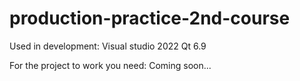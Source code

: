 # production-practice-2nd-course
Used in development:
Visual studio 2022
Qt 6.9

For the project to work you need:
Coming soon...
